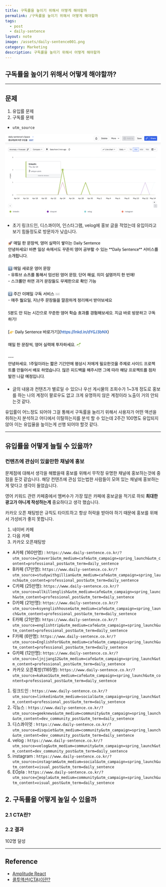 ```yaml
---
title: 구독률을 높이기 위해서 어떻게 해야할까
permalink: /구독률을 높이기 위해서 어떻게 해야할까
tags:
  - post
  - daily-sentence
layout: note
image: /assets/daily-sentence001.png
category: Marketing
description: 구독률을 높이기 위해서 어떻게 해야할까
---
```

## 구독률을 높이기 위해서 어떻게 해야할까?

---

## 문제

1. 유입률 문제
2. 구독률 문제

- `utm_source` 

![](/assets/daily-sentence-03.png)

- 초기 링크드인, 디스콰이어, 인스타그램, velog에 홍보 글을 적었는데 유입이라고 보기 힘들정도로 방문자가 낮습니다.

![](/assets/daily-sentence-02.png)

- 글의 내용과 컨텐츠가 별로일 수 있으나 우선 게시물의 조회수가 1~3개 정도로 홍보를 하는 나의 계정이 팔로우도 없고 크게 유명하지 않은 계정이라 노출이 거의 안되는것 같다.

유입률이 어느정도 되어야 그걸 통해서 구독률을 늘리기 위해서 사용자가 어떤 액션을 취하는지 분석하고 어디에서 이탈하는지를 분석 할 수 있는데 2주간 100명도 유입되지 않아 이는 유입율을 높이는게 선행 되어야 할것 같다.

---

## 유입률을 어떻게 늘릴 수 있을까?

### 컨텐츠에 관심이 있을만한 채널에 홍보

문제점에 대해서 생각을 해봤을때 홍보를 위해서 무작정 유명한 채널에 홍보하는것에 중점을 둔것 같습니다.
해당 컨텐츠에 관심 있는법한 사람들이 모여 있는 채널에 홍보하는게 맞다고 생각이 들었습니다.

영어 키워드 관련 카페중에서 멤버수가 가장 많은 카페에 홍보글을 적기로 하되 **최대한 광고가 아니게 작성하는게** 중요하다고 생각 했습니다.

카카오 오픈 채팅방은 규칙도 타이트하고 항상 허락을 받아야 하기 때문에 홍보를 위해서 가성비가 좋지 못합니다.

1. 네이버 카페
2. 다음 카페
3. 카카오 오픈채팅방

- A카페 (160만명) : `https://www.daily-sentence.co.kr/?utm_source=naver1&utm_medium=cafe&utm_campaign=spring_launch&utm_content=professional_post&utm_term=daily_sentence` 
- B카페 (17만명): `https://www.daily-sentence.co.kr/?utm_source=studywithgillian&utm_medium=cafe&utm_campaign=spring_launch&utm_content=professional_post&utm_term=daily_sentence` 
- C카페 (25만명): `https://www.daily-sentence.co.kr/?utm_source=allkillenglish&utm_medium=cafe&utm_campaign=spring_launch&utm_content=professional_post&utm_term=daily_sentence` 
- D카페 (21만명): `https://www.daily-sentence.co.kr/?utm_source=ksyenglishhouse&utm_medium=cafe&utm_campaign=spring_launch&utm_content=professional_post&utm_term=daily_sentence` 
- E카페 (21만명): `https://www.daily-sentence.co.kr/?utm_source=englishtrip&utm_medium=cafe&utm_campaign=spring_launch&utm_content=professional_post&utm_term=daily_sentence` 
- F카페 (6만명): `https://www.daily-sentence.co.kr/?utm_source=EnglishForU&utm_medium=cafe&utm_campaign=spring_launch&utm_content=professional_post&utm_term=daily_sentence`
- G카페 (12만명): `https://www.daily-sentence.co.kr/?utm_source=ljnjjang12&utm_medium=cafe&utm_campaign=spring_launch&utm_content=professional_post&utm_term=daily_sentence`
- 카카오 오픈톡방(1165명): `https://www.daily-sentence.co.kr/?utm_source=kakao1&utm_medium=cafe&utm_campaign=spring_launch&utm_content=professional_post&utm_term=daily_sentence` 

1. 링크드인 : `https://www.daily-sentence.co.kr/?utm_source=linkedin&utm_medium=social&utm_campaign=spring_launch&utm_content=professional_post&utm_term=daily_sentence` 
2. 긱뉴스 : `https://www.daily-sentence.co.kr/?utm_source=geeknews&utm_medium=community&utm_campaign=spring_launch&utm_content=dev_community_post&utm_term=daily_sentence` 
3. 디스콰이엇 : `https://www.daily-sentence.co.kr/?utm_source=disquiet&utm_medium=community&utm_campaign=spring_launch&utm_content=dev_community_post&utm_term=daily_sentence` 
4. velog : `https://www.daily-sentence.co.kr/?utm_source=velog&utm_medium=community&utm_campaign=spring_launch&utm_content=dev_community_post&utm_term=daily_sentence`
5. instagram : `https://www.daily-sentence.co.kr/?utm_source=instagram&utm_medium=social&utm_campaign=spring_launch&utm_content=visual_post&utm_term=daily_sentence` 
6. EOpla : `https://www.daily-sentence.co.kr/?utm_source=eopla&utm_medium=community&utm_campaign=spring_launch&utm_content=visual_post&utm_term=daily_sentence` 

## 2. 구독률을 어떻게 높일 수 있을까

### 2.1 CTA란?

### 2.2 결과

102명 달성



---

## Reference

- [Amplitude React](https://amplitude.com/track/react) 
- [콜투액션(CTA)이란?](https://payproglobal.com/ko/%EB%8B%B5%EB%B3%80/%ED%96%89%EB%8F%99-%EC%9C%A0%EB%8F%84%EB%AC%B8cta%EC%9D%B4%EB%9E%80/) 
